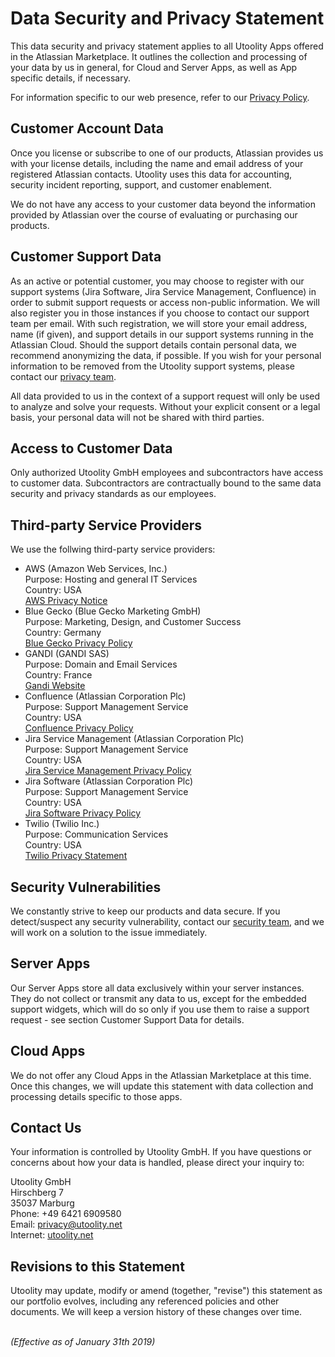 ﻿# Data Security and Privacy Statement

This data security and privacy statement applies to all Utoolity Apps offered in the Atlassian Marketplace. It outlines the collection and processing of your data by us in general, for Cloud and Server Apps, as well as App specific details, if necessary.

For information specific to our web presence, refer to our [Privacy Policy](/privacy-policy).

## Customer Account Data

Once you license or subscribe to one of our products, Atlassian provides us with your license details, including the name and email address of your registered Atlassian contacts. Utoolity uses this data for accounting, security incident reporting, support, and customer enablement.

We do not have any access to your customer data beyond the information provided by Atlassian over the course of evaluating or purchasing our products.

## Customer Support Data

As an active or potential customer, you may choose to register with our support systems (Jira Software, Jira Service Management, Confluence) in order to submit support requests or access non-public information. We will also register you in those instances if you choose to contact our support team per email. With such registration, we will store your email address, name (if given), and support details in our support systems running in the Atlassian Cloud. Should the support details contain personal data, we recommend anonymizing the data, if possible. If you wish for your personal information to be removed from the Utoolity support systems, please contact our [privacy team](mailto://privacy@utoolity.net).

All data provided to us in the context of a support request will only be used to analyze and solve your requests. Without your explicit consent or a legal basis, your personal data will not be shared with third parties.

## Access to Customer Data

Only authorized Utoolity GmbH employees and subcontractors have access to customer data. Subcontractors are contractually bound to the same data security and privacy standards as our employees.

## Third-party Service Providers

We use the follwing third-party service providers:

* AWS (Amazon Web Services, Inc.)<br>Purpose: Hosting and general IT Services<br>Country: USA<br>[AWS Privacy Notice](https://aws.amazon.com/privacy/)
* Blue Gecko (Blue Gecko Marketing GmbH)<br>Purpose: Marketing, Design, and Customer Success<br>Country: Germany<br>[Blue Gecko Privacy Policy](https://www.bluegecko-marketing.de/en/privacy)
* GANDI (GANDI SAS)<br>Purpose: Domain and Email Services<br>Country: France<br>[Gandi Website](https://www.gandi.net)
* Confluence (Atlassian Corporation Plc)<br>Purpose:&nbsp;Support Management Service<br>Country: USA<br>[Confluence Privacy Policy](https://www.atlassian.com/legal/privacy-policy)
* Jira Service Management (Atlassian Corporation Plc)<br>Purpose: Support Management Service<br>Country: USA<br>[Jira Service Management Privacy Policy](https://www.atlassian.com/legal/privacy-policy)
* Jira Software (Atlassian Corporation Plc)<br>Purpose: Support Management Service<br>Country: USA<br>[Jira Software Privacy Policy](https://www.atlassian.com/legal/privacy-policy)
* Twilio (Twilio Inc.)<br>Purpose: Communication Services<br>Country: USA<br>[Twilio Privacy Statement](https://www.twilio.com/legal/privacy)

## Security Vulnerabilities

We constantly strive to keep our products and data secure. If you detect/suspect any security vulnerability, contact our [security team](mailto://security@utoolity.net), and we will work on a solution to the issue immediately.

## Server Apps

Our Server Apps store all data exclusively within your server instances. They do not collect or transmit any data to us, except for the embedded support widgets, which will do so only if you use them to raise a support request - see section Customer Support Data for details.

## Cloud Apps

We do not offer any Cloud Apps in the Atlassian Marketplace at this time. Once this changes, we will update this statement with data collection and processing details specific to those apps.

## Contact Us

Your information is controlled by Utoolity GmbH. If you have questions or concerns about how your data is handled, please direct your inquiry to:

Utoolity GmbH
<br>Hirschberg 7
<br>35037 Marburg
<br>Phone: +49 6421 6909580
<br>Email: <privacy@utoolity.net>
<br>Internet: [utoolity.net](https://utoolity.net)

## Revisions to this Statement

Utoolity may update, modify or amend (together, "revise") this statement as our portfolio evolves, including any referenced policies and other documents. We will keep a version history of these changes over time.

<br>*(Effective as of January 31th 2019)*
